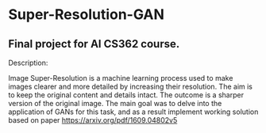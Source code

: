 # Super-Resolution-GAN

## Final project for AI CS362 course.

Description:

Image Super-Resolution is a machine learning process used to make images
clearer and more detailed by increasing their resolution. The aim is to keep
the original content and details intact. The outcome is a sharper version
of the original image. The main goal was to delve into the application of GANs 
for this task, and as a result implement working solution based on paper https://arxiv.org/pdf/1609.04802v5
